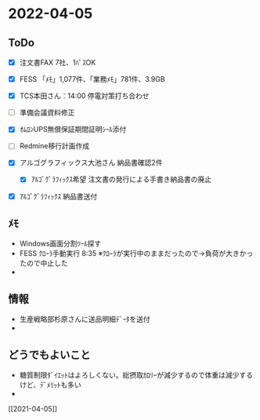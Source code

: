 # 2022-04-05

## ToDo
- [x] 注文書FAX 7社、1ﾊﾟｽOK
- [x] FESS 「ﾒﾓ」1,077件、「業務ﾒﾓ」781件、3.9GB
- [x] TCS本田さん：14:00 停電対策打ち合わせ
- [ ] 準備会議資料修正
- [x] ｵﾑﾛﾝUPS無償保証期間証明ｼｰﾙ添付
- [ ] Redmine移行計画作成
- [x] アルゴグラフィックス大池さん 納品書確認2件
	- [x] ｱﾙｺﾞｸﾞﾗﾌｨｯｸｽ希望 注文書の発行による手書き納品書の廃止
- [x] ｱﾙｺﾞｸﾞﾗﾌｨｯｸｽ 納品書送付


## ﾒﾓ
- Windows画面分割ﾂｰﾙ探す
- FESS ｸﾛｰﾗ手動実行 8:35 ※ｸﾛｰﾗが実行中のままだったので→負荷が大きかったので中止した
- 

## 情報
- 生産戦略部杉原さんに送品明細ﾃﾞｰﾀを送付
- 

## どうでもよいこと
- 糖質制限ﾀﾞｲｴｯﾄはよろしくない。総摂取ｶﾛﾘｰが減少するので体重は減少するけど、ﾃﾞﾒﾘｯﾄも多い
- 

[[2021-04-05]]


